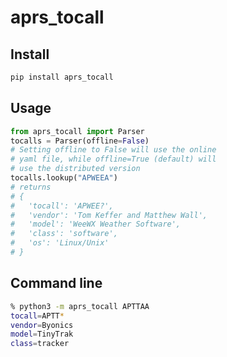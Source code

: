 aprs_tocall
==

Install
--

```sh
pip install aprs_tocall
```

Usage
--
```python
from aprs_tocall import Parser
tocalls = Parser(offline=False) 
# Setting offline to False will use the online 
# yaml file, while offline=True (default) will 
# use the distributed version
tocalls.lookup("APWEEA")
# returns 
# {
#   'tocall': 'APWEE?',
#   'vendor': 'Tom Keffer and Matthew Wall',
#   'model': 'WeeWX Weather Software',
#   'class': 'software', 
#   'os': 'Linux/Unix'
# }
```

Command line
--

```sh
% python3 -m aprs_tocall APTTAA
tocall=APTT*
vendor=Byonics
model=TinyTrak
class=tracker
```